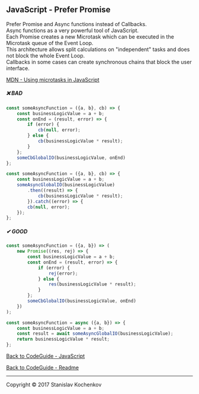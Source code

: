 ## JavaScript - Prefer Promise

Prefer Promise and Async functions instead of Callbacks.  
Async functions as a very powerful tool of JavaScript.   
Each Promise creates a new Microtask which can be executed in the Microtask queue of the Event Loop.   
This architecture allows split calculations on "independent" tasks and does not block the whole Event Loop.   
Callbacks in some cases can create synchronous chains that block the user interface.

[MDN - Using microtasks in JavaScript](https://developer.mozilla.org/en-US/docs/Web/API/HTML_DOM_API/Microtask_guide)

##### ❌ BAD

```javascript
const someAsyncFunction = ({a, b}, cb) => {
    const businessLogicValue = a + b;
    const onEnd = (result, error) => {
        if (error) {
            cb(null, error);
        } else {
            cb(businessLogicValue * result);
        }
    };
    someCbGlobalIO(businessLogicValue, onEnd)
};

const someAsyncFunction = ({a, b}, cb) => {
    const businessLogicValue = a + b;
    someAsyncGlobalIO(businessLogicValue)
        .then((result) => {
            cb(businessLogicValue * result);
        }).catch((error) => {
        cb(null, error);
    });
};
```

##### ✔ GOOD

```javascript
const someAsyncFunction = ({a, b}) => (
    new Promise((res, rej) => {
        const businessLogicValue = a + b;
        const onEnd = (result, error) => {
            if (error) {
                rej(error);
            } else {
                res(businessLogicValue * result);
            }
        };
        someCbGlobalIO(businessLogicValue, onEnd)
    })
);

const someAsyncFunction = async ({a, b}) => {
    const businessLogicValue = a + b;
    const result = await someAsyncGlobalIO(businessLogicValue);
    return businessLogicValue * result;
};
```

[Back to CodeGuide - JavaScript](https://github.com/UserBug/codeGuide/tree/v2/docs/javaScript)

[Back to CodeGuide - Readme](https://github.com/UserBug/codeGuide/tree/v2)

---
Copyright © 2017 Stanislav Kochenkov 